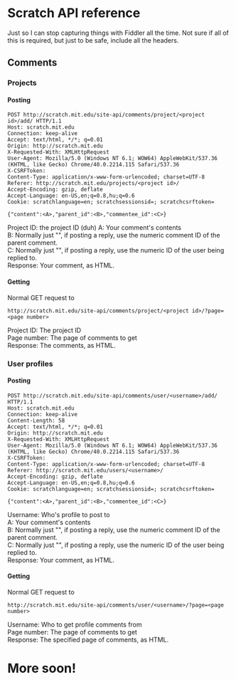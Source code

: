 # Scratch API reference #

Just so I can stop capturing things with Fiddler all the time.
Not sure if all of this is required, but just to be safe, include all the headers.

## Comments ##
### Projects ###
#### Posting ####
```http
POST http://scratch.mit.edu/site-api/comments/project/<project id>/add/ HTTP/1.1
Host: scratch.mit.edu
Connection: keep-alive
Accept: text/html, */*; q=0.01
Origin: http://scratch.mit.edu
X-Requested-With: XMLHttpRequest
User-Agent: Mozilla/5.0 (Windows NT 6.1; WOW64) AppleWebKit/537.36 (KHTML, like Gecko) Chrome/40.0.2214.115 Safari/537.36
X-CSRFToken: 
Content-Type: application/x-www-form-urlencoded; charset=UTF-8
Referer: http://scratch.mit.edu/projects/<project id>/
Accept-Encoding: gzip, deflate
Accept-Language: en-US,en;q=0.8,hu;q=0.6
Cookie: scratchlanguage=en; scratchsessionsid=; scratchcsrftoken=

{"content":<A>,"parent_id":<B>,"commentee_id":<C>}
```
Project ID: the project ID (duh)
A: Your comment's contents  
B: Normally just "", if posting a reply, use the numeric comment ID of the parent comment.  
C: Normally just "", if posting a reply, use the numeric ID of the user being replied to.  
Response: Your comment, as HTML.

#### Getting ####
Normal GET request to
```http
http://scratch.mit.edu/site-api/comments/project/<project id>/?page=<page number>
```
Project ID: The project ID  
Page number: The page of comments to get  
Response: The comments, as HTML.

### User profiles ###
#### Posting ####
```http
POST http://scratch.mit.edu/site-api/comments/user/<username>/add/ HTTP/1.1
Host: scratch.mit.edu
Connection: keep-alive
Content-Length: 58
Accept: text/html, */*; q=0.01
Origin: http://scratch.mit.edu
X-Requested-With: XMLHttpRequest
User-Agent: Mozilla/5.0 (Windows NT 6.1; WOW64) AppleWebKit/537.36 (KHTML, like Gecko) Chrome/40.0.2214.115 Safari/537.36
X-CSRFToken: 
Content-Type: application/x-www-form-urlencoded; charset=UTF-8
Referer: http://scratch.mit.edu/users/<username>/
Accept-Encoding: gzip, deflate
Accept-Language: en-US,en;q=0.8,hu;q=0.6
Cookie: scratchlanguage=en; scratchsessionsid=; scratchcsrftoken= 

{"content":<A>,"parent_id":<B>,"commentee_id":<C>}
```
Username: Who's profile to post to  
A: Your comment's contents  
B: Normally just "", if posting a reply, use the numeric comment ID of the parent comment.  
C: Normally just "", if posting a reply, use the numeric ID of the user being replied to.  
Response: Your comment, as HTML.

#### Getting ####
Normal GET request to
```http
http://scratch.mit.edu/site-api/comments/user/<username>/?page=<page number>
```
Username: Who to get profile comments from  
Page number: The page of comments to get  
Response: The specified page of comments, as HTML.

# More soon! #
